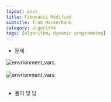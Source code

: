 ```yaml
---
layout: post
title: Fibonacci Modified
subtitle: from HackerRank
category: algorithm
tags: [algorithm, dynamic programming]
---
```


- 문제

![envrionment_vars](https://github.com/seongwoopark/seongwoopark.github.io/blob/master/img/2017-07-01-algorithm-fibonacci-modified_1.png?raw=true)<br /><br />
![envrionment_vars](https://github.com/seongwoopark/seongwoopark.github.io/blob/master/img/2017-07-01-algorithm-fibonacci-modified_2.png?raw=true)<br /><br />

- 풀이 및 답